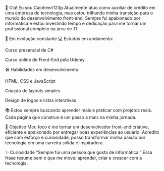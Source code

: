 👋 Olá! Eu sou Caiohenri123p
Atualmente atuo como auxiliar de crédito em uma empresa de tecnologia, mas estou trilhando minha transição para o mundo do desenvolvimento front-end. Sempre fui apaixonado por informática e estou investindo tempo e dedicação para me tornar um profissional completo na área de TI.

🚀 Em evolução constante
💻 Estudos em andamento:

Curso presencial de C#

Curso online de Front-End pela Udemy

🛠️ Habilidades em desenvolvimento:

HTML, CSS e JavaScript

Criação de layouts simples

Design de logos e listas interativas

📚 Estou sempre buscando aprender mais e praticar com projetos reais. Cada página que construo é um passo a mais na minha jornada.

🌱 Objetivo
Meu foco é me tornar um desenvolvedor front-end criativo, eficiente e apaixonado por entregar boas experiências ao usuário. Acredito que com esforço e curiosidade, posso transformar minha paixão por tecnologia em uma carreira sólida e inspiradora.

✨ Curiosidade
“Sempre fui uma pessoa que gosta de informática.” Essa frase resume bem o que me move: aprender, criar e crescer com a tecnologia.
